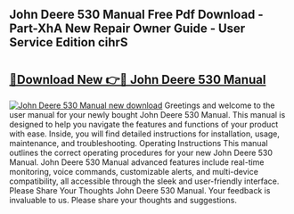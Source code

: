 ## John Deere 530 Manual Free Pdf Download - Part-XhA New Repair Owner Guide - User Service Edition cihrS

# <h2><a href="http://bc92365.oget.top/?id=John+Deere+530+Manual">🔗Download New 👉🔴 John Deere 530 Manual</a></h2>

[![John Deere 530 Manual new download](https://i.imgur.com/5g1atiW.png)](http://bc92365.oget.top/?id=John+Deere+530+Manual)
Greetings and welcome to the user manual for your newly bought John Deere 530 Manual. This manual is designed to help you navigate the features and functions of your product with ease. Inside, you will find detailed instructions for installation, usage, maintenance, and troubleshooting. Operating Instructions This manual outlines the correct operating procedures for your new John Deere 530 Manual. John Deere 530 Manual advanced features include real-time monitoring, voice commands, customizable alerts, and multi-device compatibility, all accessible through the sleek and user-friendly interface. Please Share Your Thoughts John Deere 530 Manual. Your feedback is invaluable to us. Please share your thoughts and suggestions.
